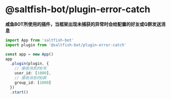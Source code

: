 # @saltfish-bot/plugin-error-catch

**咸鱼BOT所使用的插件，当框架出现未捕获的异常时会给配置的好友或Q群发送消息**

```ts
import App from 'saltfish-bot'
import plugin from '@saltfish-bot/plugin-error-catch'

const app = new App()
app
  .plugin(plugin, {
    // 接收消息的Q号
    user_id: [1000],
    // 接收消息的Q群
    group_id: [1000]
  })
  .start()
```
